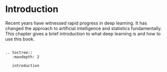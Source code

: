 # Introduction

Recent years have witnessed rapid progress in deep learning. It has
changed the approach to artificial intelligence and statistics
fundamentally. This chapter gives a brief introduction to what deep
learning is and how to use this book.

```eval_rst

.. toctree::
   :maxdepth: 2

   introduction

```
